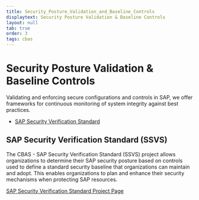```yaml
---
title: Security_Posture_Validation_and_Baseline_Controls
displaytext: Security Posture Validation & Baseline Controls
layout: null
tab: true
order: 3
tags: cbas
---
```

# Security Posture Validation & Baseline Controls

Validating and enforcing secure configurations and controls in SAP, we offer frameworks for continuous monitoring of system integrity against best practices.

- [SAP Security Verification Standard](#sap-security-verification-standard-ssvs)

## SAP Security Verification Standard (SSVS)
The CBAS - SAP Security Verification Standard (SSVS) project allows organizations to determine their SAP security posture based on controls used to define a standard security baseline that organizations can maintain and adopt. This enables organizations to plan and enhance their security mechanisms when protecting SAP resources.

[SAP Security Verification Standard Project Page](https://github.com/SecuritySilverbacks/CBAS-SAP-SecurityVerificationStandard)
